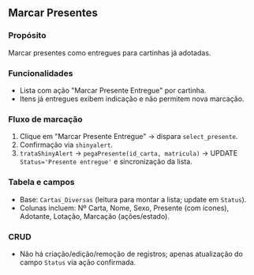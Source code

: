 ## Marcar Presentes

### Propósito
Marcar presentes como entregues para cartinhas já adotadas.

### Funcionalidades
- Lista com ação "Marcar Presente Entregue" por cartinha.
- Itens já entregues exibem indicação e não permitem nova marcação.

### Fluxo de marcação
1. Clique em "Marcar Presente Entregue" → dispara `select_presente`.
2. Confirmação via `shinyalert`.
3. `trataShinyAlert` → `pegaPresente(id_carta, matricula)` → UPDATE `Status='Presente entregue'` e sincronização da lista.

### Tabela e campos
- Base: `Cartas_Diversas` (leitura para montar a lista; update em `Status`).
- Colunas incluem: Nº Carta, Nome, Sexo, Presente (com ícones), Adotante, Lotação, Marcação (ações/estado).

### CRUD
- Não há criação/edição/remoção de registros; apenas atualização do campo `Status` via ação confirmada.


